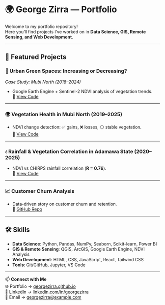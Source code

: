 # 🌍 George Zirra — Portfolio

Welcome to my portfolio repository!  
Here you’ll find projects I’ve worked on in **Data Science, GIS, Remote Sensing, and Web Development**.

---

## 🚀 Featured Projects

### 🌿 Urban Green Spaces: Increasing or Decreasing?  
*Case Study: Mubi North (2018–2024)*  
- Google Earth Engine + Sentinel-2 NDVI analysis of vegetation trends.  
🔗 [View Code](https://lnkd.in/dCBCJJPM)

---

### 🌍 Vegetation Health in Mubi North (2019–2025)  
- NDVI change detection: ✅ gains, ❌ losses, ⚪ stable vegetation.  
🔗 [View Code](https://lnkd.in/dNRQKhNg)

---

### 💧 Rainfall & Vegetation Correlation in Adamawa State (2020–2025)  
- NDVI vs CHIRPS rainfall correlation (**R = 0.76**).  
🔗 [View Code](https://lnkd.in/dx2EbeNt)

---

### 📈 Customer Churn Analysis  
- Data-driven story on customer churn and retention.  
🔗 [GitHub Repo](https://github.com/georgezirra)

---

## 🛠️ Skills
- **Data Science**: Python, Pandas, NumPy, Seaborn, Scikit-learn, Power BI  
- **GIS & Remote Sensing**: QGIS, ArcGIS, Google Earth Engine, NDVI Analysis  
- **Web Development**: HTML, CSS, JavaScript, React, Tailwind CSS  
- **Tools**: Git/GitHub, Jupyter, VS Code  

---

📫 **Connect with Me**  
🌐 Portfolio → [georgezirra.github.io](https://georgezirra.github.io/)  
💼 LinkedIn → [linkedin.com/in/georgezirra](https://linkedin.com/in/georgezirra)  
📧 Email → georgezirra@example.com  
